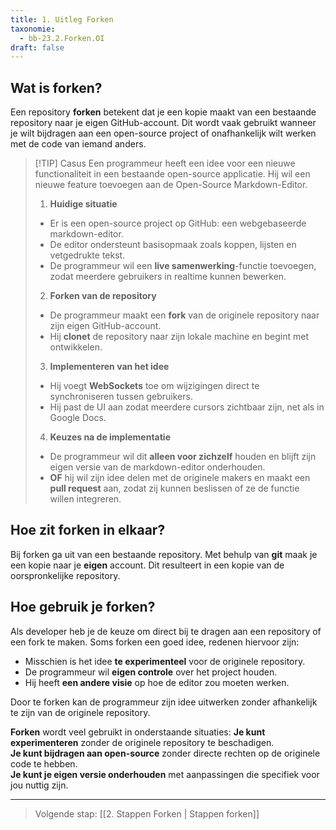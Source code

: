 ```yaml
---
title: 1. Uitleg Forken
taxonomie:
  - bb-23.2.Forken.OI
draft: false
---
```


## Wat is forken?
Een repository **forken** betekent dat je een kopie maakt van een bestaande repository naar je eigen GitHub-account. Dit wordt vaak gebruikt wanneer je wilt bijdragen aan een open-source project of onafhankelijk wilt werken met de code van iemand anders.

> [!TIP] Casus
> Een programmeur heeft een idee voor een nieuwe functionaliteit in een bestaande open-source applicatie. Hij wil een nieuwe feature toevoegen aan de Open-Source Markdown-Editor.
>  
>1. **Huidige situatie**  
>   - Er is een open-source project op GitHub: een webgebaseerde markdown-editor.  
>   - De editor ondersteunt basisopmaak zoals koppen, lijsten en vetgedrukte tekst.  
>   - De programmeur wil een **live samenwerking**-functie toevoegen, zodat meerdere gebruikers in realtime kunnen bewerken.  
>
>2. **Forken van de repository**  
>   - De programmeur maakt een **fork** van de originele repository naar zijn eigen GitHub-account.  
>   - Hij **clonet** de repository naar zijn lokale machine en begint met ontwikkelen.  
>
>3. **Implementeren van het idee**  
>   - Hij voegt **WebSockets** toe om wijzigingen direct te synchroniseren tussen gebruikers.  
>   - Hij past de UI aan zodat meerdere cursors zichtbaar zijn, net als in Google Docs.  
>
>4. **Keuzes na de implementatie**  
>   - De programmeur wil dit **alleen voor zichzelf** houden en blijft zijn eigen versie van de markdown-editor onderhouden.  
>   - **OF** hij wil zijn idee delen met de originele makers en maakt een **pull request** aan, zodat zij kunnen beslissen of ze de functie willen integreren.  

## Hoe zit forken in elkaar?
Bij forken ga uit van een bestaande repository. Met behulp van **git** maak je een kopie naar je **eigen** account. Dit resulteert in een kopie van de oorspronkelijke repository.

## Hoe gebruik je forken?
Als developer heb je de keuze om direct bij te dragen aan een repository of een fork te maken. Soms forken een goed idee, redenen hiervoor zijn:
- Misschien is het idee **te experimenteel** voor de originele repository.  
- De programmeur wil **eigen controle** over het project houden.  
- Hij heeft **een andere visie** op hoe de editor zou moeten werken.  

Door te forken kan de programmeur zijn idee uitwerken zonder afhankelijk te zijn van de originele repository. 

**Forken** wordt veel gebruikt in onderstaande situaties:
**Je kunt experimenteren** zonder de originele repository te beschadigen.  
**Je kunt bijdragen aan open-source** zonder directe rechten op de originele code te hebben.  
**Je kunt je eigen versie onderhouden** met aanpassingen die specifiek voor jou nuttig zijn.  

---

> Volgende stap: [[2. Stappen Forken | Stappen forken]]
